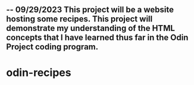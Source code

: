   -- 09/29/2023
This project will be a website hosting some recipes. 
This project will demonstrate my understanding of the HTML concepts that I have learned thus far in the Odin Project coding program.
  --  
# odin-recipes
